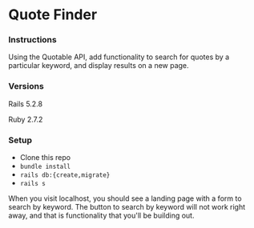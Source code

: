 # Quote Finder

### Instructions

Using the Quotable API, add functionality to search for quotes by a particular keyword, and display results on a new page. 

### Versions

Rails 5.2.8

Ruby 2.7.2

### Setup

- Clone this repo
- `bundle install`
- `rails db:{create,migrate}`
- `rails s`

When you visit localhost, you should see a landing page with a form to search by keyword. The button to search by keyword will not work right away, and that is functionality that you'll be building out. 